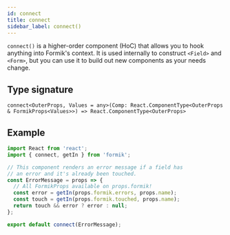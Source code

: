 ```yaml
---
id: connect
title: connect
sidebar_label: connect()
---
```


`connect()` is a higher-order component (HoC) that allows you to hook anything into Formik's context. It is used internally to construct `<Field>` and `<Form>`, but you can use it to build out new components as your needs change.

## Type signature

```tsx
connect<OuterProps, Values = any>(Comp: React.ComponentType<OuterProps & FormikProps<Values>>) => React.ComponentType<OuterProps>
```

## Example

```jsx
import React from 'react';
import { connect, getIn } from 'formik';

// This component renders an error message if a field has
// an error and it's already been touched.
const ErrorMessage = props => {
  // All FormikProps available on props.formik!
  const error = getIn(props.formik.errors, props.name);
  const touch = getIn(props.formik.touched, props.name);
  return touch && error ? error : null;
};

export default connect(ErrorMessage);
```
